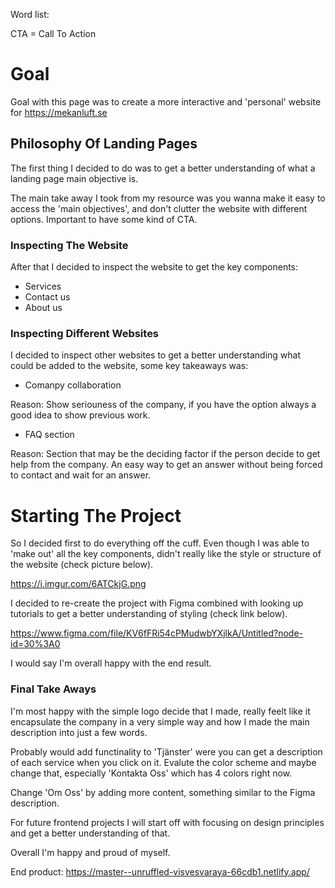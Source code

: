 Word list:

CTA = Call To Action

# Goal

Goal with this page was to create a more interactive and 'personal' website for https://mekanluft.se

## Philosophy Of Landing Pages

The first thing I decided to do was to get a better understanding of what a landing page main objective is.

The main take away I took from my resource was you wanna make it easy to access the 'main objectives', and don't clutter the website with different options. Important to have some kind of CTA.

### Inspecting The Website

After that I decided to inspect the website to get the key components:

* Services
* Contact us
* About us


### Inspecting Different Websites

I decided to inspect other websites to get a better understanding what could be added to the website, some key takeaways was:

* Comanpy collaboration

Reason: Show seriouness of the company, if you have the option always a good idea to show previous work. 

* FAQ section

Reason: Section that may be the deciding factor if the person decide to get help from the company. An easy way to get an answer without being     forced to contact and wait for an answer.


  

# Starting The Project

So I decided first to do everything off the cuff. Even though I was able to 'make out' all the key components, didn't really like the style or structure of the website (check picture below). 

https://i.imgur.com/6ATCkjG.png

I decided to re-create the project with Figma combined with looking up tutorials to get a better understanding of styling (check link below).

https://www.figma.com/file/KV6fFRi54cPMudwbYXjlkA/Untitled?node-id=30%3A0

I would say I'm overall happy with the end result.

### Final Take Aways

I'm most happy with the simple logo decide that I made, really feelt like it encapsulate the company in a very simple way and how I made the main description into just a few words.

Probably would add functinality to 'Tjänster' were you can get a description of each service when you click on it. Evalute the color scheme and maybe change that, especially 'Kontakta Oss' which has 4 colors right now. 

Change 'Om Oss' by adding more content, something similar to the Figma description.

For future frontend projects I will start off with focusing on design principles and get a better understanding of that.

Overall I'm happy and proud of myself.

End product: https://master--unruffled-visvesvaraya-66cdb1.netlify.app/
